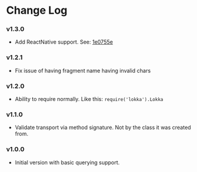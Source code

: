# Change Log

### v1.3.0
* Add ReactNative support. See: [1e0755e](https://github.com/kadirahq/lokka/tree/1e0755e8aa733ddf865313ca8d7c444fe6159303)

### v1.2.1
* Fix issue of having fragment name having invalid chars

### v1.2.0

* Ability to require normally. Like this: `require('lokka').Lokka`

### v1.1.0

* Validate transport via method signature. Not by the class it was created from.

### v1.0.0

* Initial version with basic querying support.
